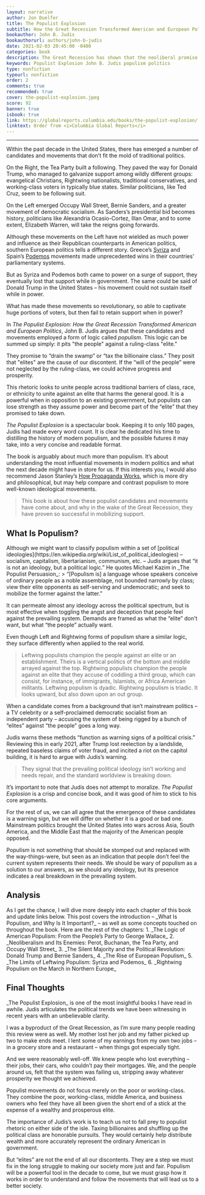 ```yaml
---
layout: narrative
author: Jon Duelfer
title: The Populist Explosion
subtitle: How the Great Recession Transformed American and European Politics
bookauthor: John B. Judis
bookauthorurl: authors/john-b-judis 
date: 2021-02-03 20:45:00 -0400
categories: book
description: The Great Recession has shown that the neoliberal promise of order and prosperity that once dominated global politics no longer holds true for large swaths of the population. The emergence of the Tea Party, Donald Trump, Occupy Wall Street, and Bernie sanders points to a changing tide in modern politics. Judis argues that they all use the language of <i>populism</i> to unite voters across traditional boundaries of class, race, and ethnicity to oppose a wealthy and corrupt "elite."
keywords: Populist Explosion John B. Judis populism politics
type: nonfiction
typeurl: nonfiction
order: 2
comments: true
recommended: true
cover: the-populist-explosion.jpeg
score: 92
banner: true
isbook: true
link: https://globalreports.columbia.edu/books/the-populist-explosion/
linktext: Order from <i>Columbia Global Reports</i>
---
```

<hr/>

Within the past decade in the United States, there has emerged a number of candidates and movements that don’t fit the mold of traditional politics.

On the Right, the Tea Party built a following. They paved the way for Donald Trump, who managed to galvanize support among wildly different groups: evangelical Christians, Rightwing nationalists, traditional conservatives, and working-class voters in typically blue states. Similar politicians, like Ted Cruz, seem to be following suit.

On the Left emerged Occupy Wall Street, Bernie Sanders, and a greater movement of democratic socialism. As Sanders’s presidential bid becomes history, politicians like Alexandria Ocasio-Cortez, Illan Omar, and to some extent, Elizabeth Warren, will take the reigns going forwards.

Although these movements on the Left have not wielded as much power and influence as their Republican counterparts in American politics, southern European politics tells a different story. Greece’s [Syriza](https://en.wikipedia.org/wiki/Syriza) and Spain’s [Podemos](https://en.wikipedia.org/wiki/Podemos_(Spanish_political_party)) movements made unprecedented wins in their countries’ parliamentary systems.

But as Syriza and Podemos both came to power on a surge of support, they eventually lost that support while in government. The same could be said of Donald Trump in the United States – his movement could not sustain itself while in power.

What has made these movements so revolutionary, so able to captivate huge portions of voters, but then fail to retain support when in power?

In _The Populist Explosion: How the Great Recession Transformed American and European Politics_, John B. Judis argues that these candidates and movements employed a form of logic called _populism_. This logic can be summed up simply: it pits "the people" against a ruling-class "elite."

They promise to “drain the swamp” or “tax the billionaire class.” They posit that "elites" are the cause of our discontent. If the “will of the people” were not neglected by the ruling-class, we could achieve progress and prosperity.

This rhetoric looks to unite people across traditional barriers of class, race, or ethnicity to unite against an elite that harms the general good. It is a powerful when in opposition to an existing government, but populists can lose strength as they assume power and become part of the “elite” that they promised to take down.

_The Populist Explosion_ is a spectacular book. Keeping it to only 160 pages, Judis had made every word count. It is clear he dedicated his time to distilling the history of modern populism, and the possible futures it may take, into a very concise and readable format.

The book is arguably about much more than populism. It’s about understanding the most influential movements in modern politics and what the next decade might have in store for us. If this interests you, I would also recommend Jason Stanley’s [How Propaganda Works](/texts/2019-11-10-how-propaganda-works/), which is more dry and philosophical, but may help compare and contrast populism to more well-known ideological movements.
> This book is about how these populist candidates and movements have come about, and why in the wake of the Great Recession, they have proven so successful in mobilizing support.

<h2><strong>What Is Populism?</strong></h2>
Although we might want to classify populism within a set of [political ideologies](https://en.wikipedia.org/wiki/List_of_political_ideologies) – socialism, capitalism, libertarianism, communism, etc. – Judis argues that “it is not an ideology, but a political logic.” He quotes Michael Kazim in _The Populist Persuasion_:
> “[Populism is] a language whose speakers conceive of ordinary people as a noble assemblage, not bounded narrowly by class; view their elite opponents as self-serving and undemocratic; and seek to mobilize the former against the latter.”

It can permeate almost any ideology across the political spectrum, but is most effective when toggling the angst and deception that people feel against the prevailing system. Demands are framed as what the “elite” don't want, but what “the people” actually want.

Even though Left and Rightwing forms of populism share a similar logic, they surface differently when applied to the real world.
> Leftwing populists champion the people against an elite or an establishment. Theirs is a vertical politics of the bottom and middle arrayed against the top. Rightwing populists champion the people against an elite that they accuse of coddling a third group, which can consist, for instance, of immigrants, Islamists, or Africa American militants. Leftwing populism is dyadic. Rightwing populism is triadic. It looks upward, but also down upon an out group.

When a candidate comes from a background that isn’t mainstream politics – a TV celebrity or a self-proclaimed democratic socialist from an independent party – accusing the system of being rigged by a bunch of “elites” against “the people” goes a long way.

Judis warns these methods “function as warning signs of a political crisis.” Reviewing this in early 2021, after Trump lost reelection by a landslide, repeated baseless claims of voter fraud, and incited a riot on the capitol building, it is hard to argue with Judis’s warning.
> They signal that the prevailing political ideology isn’t working and needs repair, and the standard worldview is breaking down.

It’s important to note that Judis does not attempt to moralize. _The Populist Explosion_ is a crisp and concise book, and it was good of him to stick to his core arguments.

For the rest of us, we can all agree that the emergence of these candidates is a warning sign, but we will differ on whether it is a good or bad one. Mainstream politics brought the United States into wars across Asia, South America, and the Middle East that the majority of the American people opposed.

Populism is not something that should be stomped out and replaced with the way-things-were, but seen as an indication that people don’t feel the current system represents their needs. We should be wary of populism as a solution to our answers, as we should any ideology, but its presence indicates a real breakdown in the prevailing system.

<h2><strong>Analysis</strong></h2>
As I get the chance, I will dive more deeply into each chapter of this book and update links below. This post covers the introduction – _What Is Populism, and Why Is It Important?_ – as well as some concepts touched on throughout the book. Here are the rest of the chapters:
1. _The Logic of American Populism: From the People’s Party to George Wallace_
2. _Neoliberalism and Its Enemies: Perot, Buchanan, the Tea Party, and Occupy Wall Street_
3. _The Silent Majority and the Political Revolution: Donald Trump and Bernie Sanders_
4. _The Rise of European Populism_
5. _The Limits of Leftwing Populism: Syriza and Podemos_
6. _Rightwing Populism on the March in Northern Europe_

<h2><strong>Final Thoughts</strong></h2>
_The Populist Explosion_ is one of the most insightful books I have read in awhile. Judis articulates the political trends we have been witnessing in recent years with an unbelievable clarity.

I was a byproduct of the Great Recession, as I’m sure many people reading this review were as well. My mother lost her job and my father picked up two to make ends meet. I lent some of my earnings from my own two jobs – in a grocery store and a restaurant – when things got especially tight.

And we were reasonably well-off. We knew people who lost everything – their jobs, their cars, who couldn’t pay their mortgages. We, and the people around us, felt that the system was failing us, stripping away whatever prosperity we thought we achieved.

Populist movements do not focus merely on the poor or working-class. They combine the poor, working-class, middle America, and business owners who feel they have all been given the short end of a stick at the expense of a wealthy and prosperous elite.

The importance of Judis’s work is to teach us not to fall prey to populist rhetoric on either side of the isle. Taxing billionaires and shuffling up the political class are honorable pursuits. They would certainly help distribute wealth and more accurately represent the ordinary American in government.

But “elites” are not the end of all our discontents. They are a step we must fix in the long struggle to making our society more just and fair. Populism will be a powerful tool in the decade to come, but we must grasp how it works in order to understand and follow the movements that will lead us to a better society.
